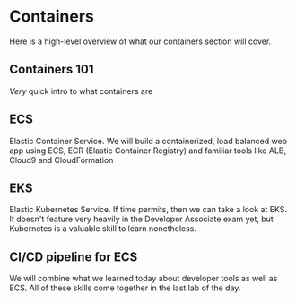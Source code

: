 # Containers

Here is a high-level overview of what our containers section will cover.&#x20;

## Containers 101

_Very_ quick intro to what containers are

## ECS&#x20;

Elastic Container Service. We will build a containerized, load balanced web app using ECS, ECR (Elastic Container Registry) and familiar tools like ALB, Cloud9 and CloudFormation&#x20;

## EKS

Elastic Kubernetes Service. If time permits, then we can take a look at EKS. It doesn't feature very heavily in the Developer Associate exam yet, but Kubernetes is a valuable skill to learn nonetheless.&#x20;

## CI/CD pipeline for ECS

We will combine what we learned today about developer tools as well as ECS. All of these skills come together in the last lab of the day.&#x20;

##
